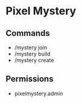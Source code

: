 # Pixel Mystery

## Commands

- /mystery join
- /mystery build
- /mystery create

## Permissions

- pixelmystery.admin
